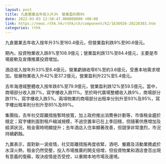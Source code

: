 ```yaml
---
layout: post
title: 九倉置業去年收入升3%　營業盈利跌9%
date: 2022-03-03 12:58:47.000000000 +08:00
link: https://news.rthk.hk/rthk/ch/component/k2/1636926-20220303.htm
categories: rthk
---
```


九倉置業去年收入按年升3%至160.4億元，但營業盈利跌9%至90.6億元。

期內，投資物業收入跌8%至108.9億元；營業盈利跌13%至84.4億元，主要是市場疲軟及宣傳推廣投資增加。

酒店收入按年升33%至8.4億元，營業虧損收窄6%至約3.6億元，受惠本地需求增加。發展物業收入升42%至37.2億元，營業盈利升22%至5.4億元。

去年海港城整體收入按年跌8%至79.9億元，營業盈利跌12%至59.5億元。當中，商場部分收入跌7%，寫字樓收入跌11%。至於時代廣場整體收入跌9%，商場部分跌11%，寫字樓收入跌5%。兩項物業的商場部分出租率分別升至93%及95%，寫字樓出租率則分別升至85%及89%。

集團指，去年社交距離措施暫時放寬，加上政府推出消費券計劃等，市值租金趨於穩定；寫字樓則面對租戶縮減規模，不過空置率已在上季回穩，但隨著供應增加及經濟狀況，租金需時明顯提升；去年酒店入住率顯著改善，但競爭非常激烈，市況持續虧蝕。

九置表示，面對新一波疫情，社交距離措施再度收緊，酒吧、餐廳及活動業務處於水深火熱，租金仍然受壓，投入市場推廣的開支倍增，但投資物業和酒店會否出現有意義的復蘇，取決疫情是否受控，以重開本地市場及邊境。
